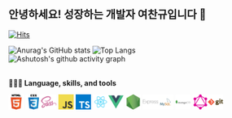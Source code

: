 ## 안녕하세요! 성장하는 개발자 여찬규입니다 👋

[![Hits](https://hits.seeyoufarm.com/api/count/incr/badge.svg?url=https%3A%2F%2Fgithub.com%2Fchangyuyeo%2Fhit-counter)](https://hits.seeyoufarm.com) 
<br />

<div>
  <img 
    src="https://github-readme-stats.vercel.app/api?username=changyuyeo&title_color=6C5CE7&text_color=fff&icon_color=6C5CE7&bg_color=222f3e&hide_border=true&show_icons=true&border_radius=0&hide_title=true" alt="Anurag's GitHub stats"
    height="160"
  />
  <img 
    src="https://github-readme-stats.vercel.app/api/top-langs/?username=changyuyeo&title_color=6C5CE7&text_color=fff&icon_color=6C5CE7&bg_color=222f3e&hide_border=true&show_icons=true&border_radius=0&layout=compact&langs_count=8&hide_title=true (https://github.com/anuraghazra/github-readme-stats"
    alt="Top Langs"
    height="160"
  />
</div>

<div>
  <img 
    src="https://activity-graph.herokuapp.com/graph?username=changyuyeo&bg_color=222f3e&color=fff&line=A29BFE&point=6C5CE7&area_color=6C5CE7&hide_border=true&hide_title=true" 
    alt="Ashutosh's github activity graph" 
  />
</div>

<br />

**🧑🏻‍💻 Language, skills, and tools**

<code><img height="30" src="https://raw.githubusercontent.com/github/explore/5c058a388828bb5fde0bcafd4bc867b5bb3f26f3/topics/html/html.png"></code> <code><img height="30" src="https://raw.githubusercontent.com/github/explore/5c058a388828bb5fde0bcafd4bc867b5bb3f26f3/topics/css/css.png"></code><code><img height="30" src="https://raw.githubusercontent.com/github/explore/5c058a388828bb5fde0bcafd4bc867b5bb3f26f3/topics/sass/sass.png"></code> <code><img height="30" src="https://raw.githubusercontent.com/github/explore/80688e429a7d4ef2fca1e82350fe8e3517d3494d/topics/javascript/javascript.png"></code> <code><img height="30" src="https://raw.githubusercontent.com/github/explore/80688e429a7d4ef2fca1e82350fe8e3517d3494d/topics/typescript/typescript.png"></code> <code><img height="30" src="https://raw.githubusercontent.com/github/explore/5c058a388828bb5fde0bcafd4bc867b5bb3f26f3/topics/react/react.png"></code><code><img height="30" src="https://raw.githubusercontent.com/github/explore/5c058a388828bb5fde0bcafd4bc867b5bb3f26f3/topics/vue/vue.png"></code>
<code><img height="30" src="https://raw.githubusercontent.com/github/explore/80688e429a7d4ef2fca1e82350fe8e3517d3494d/topics/nodejs/nodejs.png"></code> <code><img height="30" src="https://raw.githubusercontent.com/github/explore/5c058a388828bb5fde0bcafd4bc867b5bb3f26f3/topics/express/express.png"></code><code><img height="30" src="https://raw.githubusercontent.com/github/explore/5c058a388828bb5fde0bcafd4bc867b5bb3f26f3/topics/mysql/mysql.png"></code> <code><img height="30" src="https://raw.githubusercontent.com/github/explore/5c058a388828bb5fde0bcafd4bc867b5bb3f26f3/topics/mongodb/mongodb.png"></code> <code><img height="30" src="https://raw.githubusercontent.com/github/explore/5c058a388828bb5fde0bcafd4bc867b5bb3f26f3/topics/graphql/graphql.png"></code><code><img height="30" src="https://raw.githubusercontent.com/github/explore/5c058a388828bb5fde0bcafd4bc867b5bb3f26f3/topics/git/git.png"></code>
